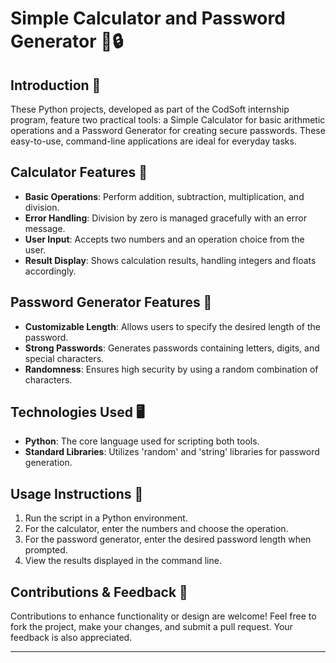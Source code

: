 # Simple Calculator and Password Generator 🧮🔒

## Introduction 🌟
These Python projects, developed as part of the CodSoft internship program, feature two practical tools: a Simple Calculator for basic arithmetic operations and a Password Generator for creating secure passwords. These easy-to-use, command-line applications are ideal for everyday tasks.

## Calculator Features 📐
- **Basic Operations**: Perform addition, subtraction, multiplication, and division.
- **Error Handling**: Division by zero is managed gracefully with an error message.
- **User Input**: Accepts two numbers and an operation choice from the user.
- **Result Display**: Shows calculation results, handling integers and floats accordingly.

## Password Generator Features 🔐
- **Customizable Length**: Allows users to specify the desired length of the password.
- **Strong Passwords**: Generates passwords containing letters, digits, and special characters.
- **Randomness**: Ensures high security by using a random combination of characters.

## Technologies Used 🖥️
- **Python**: The core language used for scripting both tools.
- **Standard Libraries**: Utilizes 'random' and 'string' libraries for password generation.

## Usage Instructions 📖
1. Run the script in a Python environment.
2. For the calculator, enter the numbers and choose the operation.
3. For the password generator, enter the desired password length when prompted.
4. View the results displayed in the command line.

## Contributions & Feedback 💌
Contributions to enhance functionality or design are welcome! Feel free to fork the project, make your changes, and submit a pull request. Your feedback is also appreciated.

---

